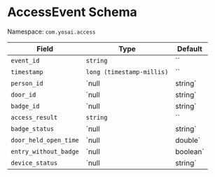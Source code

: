 # AccessEvent Schema

Namespace: `com.yosai.access`

| Field | Type | Default |
|-------|------|---------|
| `event_id` | `string` | `` |
| `timestamp` | `long (timestamp-millis)` | `` |
| `person_id` | `null | string` | `null` |
| `door_id` | `null | string` | `null` |
| `badge_id` | `null | string` | `null` |
| `access_result` | `string` | `` |
| `badge_status` | `null | string` | `null` |
| `door_held_open_time` | `null | double` | `0.0` |
| `entry_without_badge` | `null | boolean` | `false` |
| `device_status` | `null | string` | `"normal"` |
